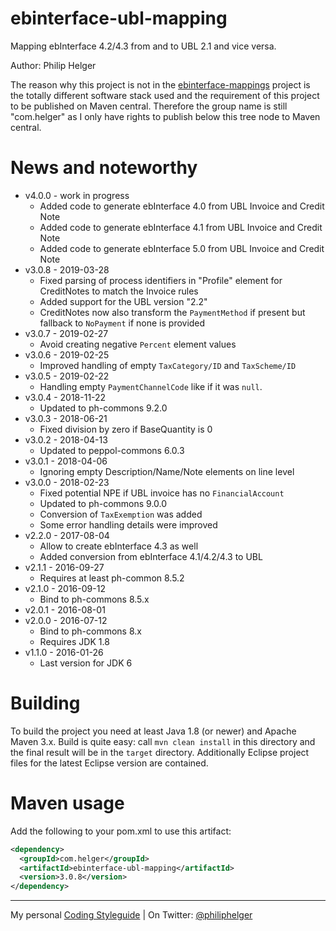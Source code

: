 # ebinterface-ubl-mapping

Mapping ebInterface 4.2/4.3 from and to UBL 2.1 and vice versa.

Author: Philip Helger

The reason why this project is not in the [ebinterface-mappings](https://github.com/austriapro/ebinterface-mappings) project is the totally different software stack used and the requirement of this project to be published on Maven central. Therefore the group name is still "com.helger" as I only have rights to publish below this tree node to Maven central.

# News and noteworthy

* v4.0.0 - work in progress
    * Added code to generate ebInterface 4.0 from UBL Invoice and Credit Note
    * Added code to generate ebInterface 4.1 from UBL Invoice and Credit Note
    * Added code to generate ebInterface 5.0 from UBL Invoice and Credit Note
* v3.0.8 - 2019-03-28
    * Fixed parsing of process identifiers in "Profile" element for CreditNotes to match the Invoice rules
    * Added support for the UBL version "2.2"
    * CreditNotes now also transform the `PaymentMethod` if present but fallback to `NoPayment` if none is provided
* v3.0.7 - 2019-02-27
    * Avoid creating negative `Percent` element values
* v3.0.6 - 2019-02-25
    * Improved handling of empty `TaxCategory/ID` and `TaxScheme/ID`
* v3.0.5 - 2019-02-22
    * Handling empty `PaymentChannelCode` like if it was `null`.
* v3.0.4 - 2018-11-22
    * Updated to ph-commons 9.2.0
* v3.0.3 - 2018-06-21
    * Fixed division by zero if BaseQuantity is 0
* v3.0.2 - 2018-04-13
    * Updated to peppol-commons 6.0.3
* v3.0.1 - 2018-04-06
    * Ignoring empty Description/Name/Note elements on line level
* v3.0.0 - 2018-02-23
    * Fixed potential NPE if UBL invoice has no `FinancialAccount`
    * Updated to ph-commons 9.0.0 
    * Conversion of `TaxExemption` was added
    * Some error handling details were improved
* v2.2.0 - 2017-08-04
    * Allow to create ebInterface 4.3 as well
    * Added conversion from ebInterface 4.1/4.2/4.3 to UBL
* v2.1.1 - 2016-09-27
    * Requires at least ph-common 8.5.2
* v2.1.0 - 2016-09-12
    * Bind to ph-commons 8.5.x
* v2.0.1 - 2016-08-01  
* v2.0.0 - 2016-07-12
    * Bind to ph-commons 8.x
    * Requires JDK 1.8
* v1.1.0 - 2016-01-26
    * Last version for JDK 6    

# Building

To build the project you need at least Java 1.8 (or newer) and Apache Maven 3.x. Build is quite easy: call `mvn clean install` in this directory and the final result will be in the `target` directory.
Additionally Eclipse project files for the latest Eclipse version are contained.

# Maven usage

Add the following to your pom.xml to use this artifact:

```xml
<dependency>
  <groupId>com.helger</groupId>
  <artifactId>ebinterface-ubl-mapping</artifactId>
  <version>3.0.8</version>
</dependency>
```

---

My personal [Coding Styleguide](https://github.com/phax/meta/blob/master/CodingStyleguide.md) |
On Twitter: <a href="https://twitter.com/philiphelger">@philiphelger</a>
